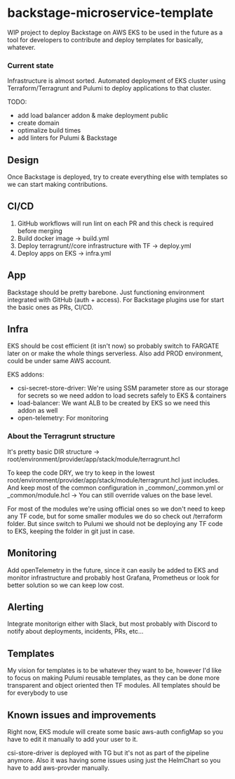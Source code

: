 # backstage-microservice-template

WIP project to deploy Backstage on AWS EKS to be used in the future as a tool for developers to contribute and deploy templates for basically, whatever.

### Current state

Infrastructure is almost sorted. Automated deployment of EKS cluster using Terraform/Terragrunt and Pulumi to deploy applications to that cluster.

TODO:
- add load balancer addon & make deployment public
- create domain
- optimalize build times
- add linters for Pulumi & Backstage

## Design

Once Backstage is deployed, try to create everything else with templates so we can start making contributions.

## CI/CD

1. GitHub workflows will run lint on each PR and this check is required before merging
2. Build docker image -> build.yml
3. Deploy terragrunt/<path>/core infrastructure with TF -> deploy.yml
4. Deploy apps on EKS -> infra.yml

## App

Backstage should be pretty barebone. Just functioning environment integrated with GitHub (auth + access). For Backstage plugins use for start the basic ones as PRs, CI/CD.

## Infra

EKS should be cost efficient (it isn't now) so probably switch to FARGATE later on or make the whole things serverless. Also add PROD environment, could be under same AWS account.

EKS addons:
- csi-secret-store-driver: We're using SSM parameter store as our storage for secrets so we need addon to load secrets safely to EKS & containers
- load-balancer: We want ALB to be created by EKS so we need this addon as well
- open-telemetry: For monitoring

### About the Terragrunt structure

It's pretty basic DIR structure -> root/environment/provider/app/stack/module/terragrunt.hcl

To keep the code DRY, we try to keep in the lowest root/environment/provider/app/stack/module/terragrunt.hcl just includes. And keep most of the common configuration in _common/_common.yml or _common/module.hcl   -> You can still override values on the base level.

For most of the modules we're using official ones so we don't need to keep any TF code, but for some smaller modules we do so check out /terraform folder. But since switch to Pulumi we should not be deploying any TF code to EKS, keeping the folder in git just in case.

## Monitoring

Add openTelemetry in the future, since it can easily be added to EKS and monitor infrastructure and probably host Grafana, Prometheus or look for better solution so we can keep low cost. 

## Alerting

Integrate monitorign either with Slack, but most probably with Discord to notify about deployments, incidents, PRs, etc...

## Templates

My vision for templates is to be whatever they want to be, however I'd like to focus on making Pulumi reusable templates, as they can be done more transparent and object oriented then TF modules. All templates should be for everybody to use


## Known issues and improvements

Right now, EKS module will create some basic aws-auth configMap so you have to edit it manually to add your user to it.

csi-store-driver is deployed with TG but it's not as part of the pipeline anymore. Also it was having some issues using just the HelmChart so you have to add aws-provder manually.